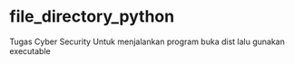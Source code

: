# file_directory_python
Tugas Cyber Security
Untuk menjalankan program buka dist lalu gunakan executable
